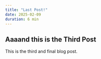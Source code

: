 ```yaml
---
title: "Last Post!"
date: 2025-02-09
duration: 6 min
---
```


## Aaaand this is the Third Post

This is the third and final blog post.